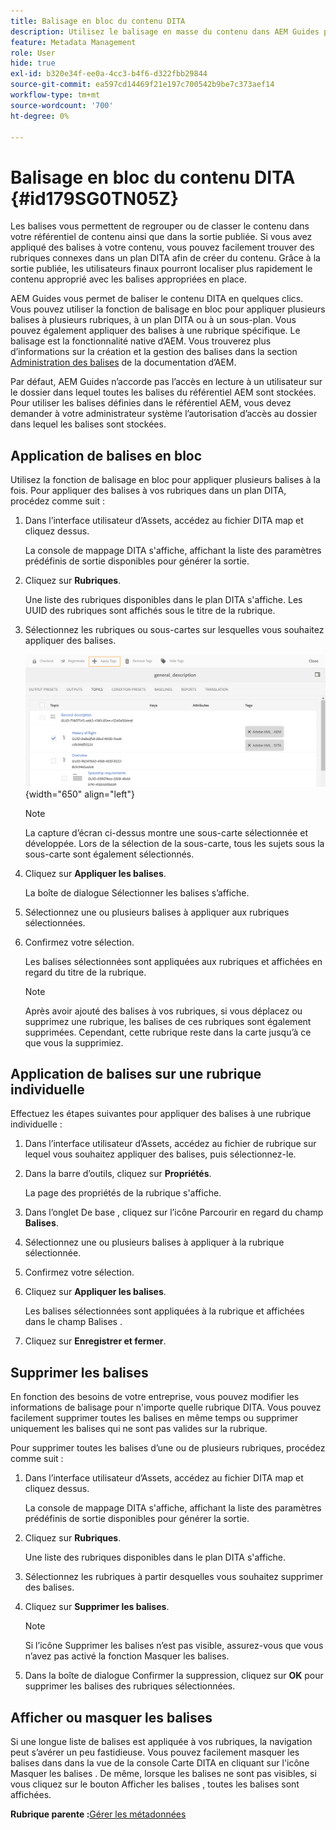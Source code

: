 ```yaml
---
title: Balisage en bloc du contenu DITA
description: Utilisez le balisage en masse du contenu dans AEM Guides pour améliorer la visibilité du contenu DITA. Découvrez comment appliquer, supprimer, afficher ou masquer des balises en bloc sur une ou plusieurs rubriques.
feature: Metadata Management
role: User
hide: true
exl-id: b320e34f-ee0a-4cc3-b4f6-d322fbb29844
source-git-commit: ea597cd14469f21e197c700542b9be7c373aef14
workflow-type: tm+mt
source-wordcount: '700'
ht-degree: 0%

---
```


# Balisage en bloc du contenu DITA {#id179SG0TN05Z}

Les balises vous permettent de regrouper ou de classer le contenu dans votre référentiel de contenu ainsi que dans la sortie publiée. Si vous avez appliqué des balises à votre contenu, vous pouvez facilement trouver des rubriques connexes dans un plan DITA afin de créer du contenu. Grâce à la sortie publiée, les utilisateurs finaux pourront localiser plus rapidement le contenu approprié avec les balises appropriées en place.

AEM Guides vous permet de baliser le contenu DITA en quelques clics. Vous pouvez utiliser la fonction de balisage en bloc pour appliquer plusieurs balises à plusieurs rubriques, à un plan DITA ou à un sous-plan. Vous pouvez également appliquer des balises à une rubrique spécifique. Le balisage est la fonctionnalité native d’AEM. Vous trouverez plus d’informations sur la création et la gestion des balises dans la section [Administration des balises](https://experienceleague.adobe.com/docs/experience-manager-cloud-service/sites/authoring/features/tags.html?lang=en) de la documentation d’AEM.

Par défaut, AEM Guides n’accorde pas l’accès en lecture à un utilisateur sur le dossier dans lequel toutes les balises du référentiel AEM sont stockées. Pour utiliser les balises définies dans le référentiel AEM, vous devez demander à votre administrateur système l’autorisation d’accès au dossier dans lequel les balises sont stockées.

## Application de balises en bloc

Utilisez la fonction de balisage en bloc pour appliquer plusieurs balises à la fois. Pour appliquer des balises à vos rubriques dans un plan DITA, procédez comme suit :

1. Dans l’interface utilisateur d’Assets, accédez au fichier DITA map et cliquez dessus.

   La console de mappage DITA s&#39;affiche, affichant la liste des paramètres prédéfinis de sortie disponibles pour générer la sortie.

1. Cliquez sur **Rubriques**.

   Une liste des rubriques disponibles dans le plan DITA s&#39;affiche. Les UUID des rubriques sont affichés sous le titre de la rubrique.

1. Sélectionnez les rubriques ou sous-cartes sur lesquelles vous souhaitez appliquer des balises.

   ![](images/apply-tags-uuid.png){width="650" align="left"}


   >[!NOTE]
   >
   > La capture d’écran ci-dessus montre une sous-carte sélectionnée et développée. Lors de la sélection de la sous-carte, tous les sujets sous la sous-carte sont également sélectionnés.

1. Cliquez sur **Appliquer les balises**.

   La boîte de dialogue Sélectionner les balises s’affiche.

1. Sélectionnez une ou plusieurs balises à appliquer aux rubriques sélectionnées.

1. Confirmez votre sélection.

   Les balises sélectionnées sont appliquées aux rubriques et affichées en regard du titre de la rubrique.

   >[!NOTE]
   >
   > Après avoir ajouté des balises à vos rubriques, si vous déplacez ou supprimez une rubrique, les balises de ces rubriques sont également supprimées. Cependant, cette rubrique reste dans la carte jusqu’à ce que vous la supprimiez.


## Application de balises sur une rubrique individuelle

Effectuez les étapes suivantes pour appliquer des balises à une rubrique individuelle :

1. Dans l’interface utilisateur d’Assets, accédez au fichier de rubrique sur lequel vous souhaitez appliquer des balises, puis sélectionnez-le.

1. Dans la barre d’outils, cliquez sur **Propriétés**.

   La page des propriétés de la rubrique s&#39;affiche.

1. Dans l’onglet De base , cliquez sur l’icône Parcourir en regard du champ **Balises**.

1. Sélectionnez une ou plusieurs balises à appliquer à la rubrique sélectionnée.

1. Confirmez votre sélection.

1. Cliquez sur **Appliquer les balises**.

   Les balises sélectionnées sont appliquées à la rubrique et affichées dans le champ Balises .

1. Cliquez sur **Enregistrer et fermer**.


## Supprimer les balises

En fonction des besoins de votre entreprise, vous pouvez modifier les informations de balisage pour n&#39;importe quelle rubrique DITA. Vous pouvez facilement supprimer toutes les balises en même temps ou supprimer uniquement les balises qui ne sont pas valides sur la rubrique.

Pour supprimer toutes les balises d’une ou de plusieurs rubriques, procédez comme suit :

1. Dans l’interface utilisateur d’Assets, accédez au fichier DITA map et cliquez dessus.

   La console de mappage DITA s&#39;affiche, affichant la liste des paramètres prédéfinis de sortie disponibles pour générer la sortie.

1. Cliquez sur **Rubriques**.

   Une liste des rubriques disponibles dans le plan DITA s&#39;affiche.

1. Sélectionnez les rubriques à partir desquelles vous souhaitez supprimer des balises.

1. Cliquez sur **Supprimer les balises**.

   >[!NOTE]
   >
   > Si l’icône Supprimer les balises n’est pas visible, assurez-vous que vous n’avez pas activé la fonction Masquer les balises.

1. Dans la boîte de dialogue Confirmer la suppression, cliquez sur **OK** pour supprimer les balises des rubriques sélectionnées.


## Afficher ou masquer les balises

Si une longue liste de balises est appliquée à vos rubriques, la navigation peut s’avérer un peu fastidieuse. Vous pouvez facilement masquer les balises dans dans la vue de la console Carte DITA en cliquant sur l&#39;icône Masquer les balises . De même, lorsque les balises ne sont pas visibles, si vous cliquez sur le bouton Afficher les balises , toutes les balises sont affichées.

**Rubrique parente :**&#x200B;[ Gérer les métadonnées](manage-metadata.md)
